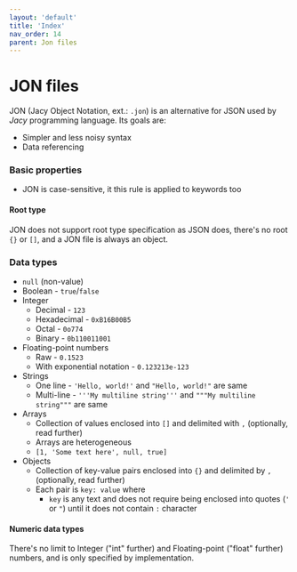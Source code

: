 ```yaml
---
layout: 'default'
title: 'Index'
nav_order: 14
parent: Jon files
---
```


# JON files

JON (Jacy Object Notation, ext.: `.jon`) is an alternative for JSON used by *Jacy* programming language.
Its goals are:
- Simpler and less noisy syntax
- Data referencing

### Basic properties

- JON is case-sensitive, it this rule is applied to keywords too

#### Root type

JON does not support root type specification as JSON does, there's no root `{}` or `[]`, and a JON file is always an object.

### Data types

- `null` (non-value)
- Boolean - `true`/`false`
- Integer
  - Decimal - `123`
  - Hexadecimal - `0xB16B00B5`
  - Octal - `0o774`
  - Binary - `0b110011001`
- Floating-point numbers
  - Raw - `0.1523`
  - With exponential notation - `0.123213e-123`
- Strings
  - One line - `'Hello, world!'` and `"Hello, world!"` are same
  - Multi-line - `'''My multiline string'''` and `"""My multiline string"""` are same
- Arrays
  - Collection of values enclosed into `[]` and delimited with `,` (optionally, read further)
  - Arrays are heterogeneous
  - `[1, 'Some text here', null, true]`
- Objects
  - Collection of key-value pairs enclosed into `{}` and delimited by `,` (optionally, read further)
  - Each pair is `key: value` where
    - `key` is any text and does not require being enclosed into quotes (`'` or `"`) until it does not contain `:` character


#### Numeric data types

There's no limit to Integer ("int" further) and Floating-point ("float" further) numbers, and is only specified by implementation.
